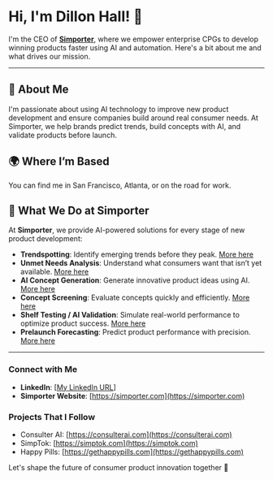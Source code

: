 # Hi, I'm Dillon Hall! 👋

I'm the CEO of **[Simporter](https://simporter.com/demo)**, where we empower enterprise CPGs to develop winning products faster using AI and automation. Here's a bit about me and what drives our mission.

---

## 🌟 About Me
I'm passionate about using AI technology to improve new product development and ensure companies build around real consumer needs. At Simporter, we help brands predict trends, build concepts with AI, and validate products before launch.

## 🌍 Where I’m Based
You can find me in San Francisco, Atlanta, or on the road for work.

## 🚀 What We Do at Simporter
At **Simporter**, we provide AI-powered solutions for every stage of new product development:
- **Trendspotting**: Identify emerging trends before they peak. [More here]([url](https://simporter.com/idea-stage/))
- **Unmet Needs Analysis**: Understand what consumers want that isn’t yet available. [More here]([url](https://simporter.com/blog/))
- **AI Concept Generation**: Generate innovative product ideas using AI. [More here]([url](https://simporter.com/ai-product-concepts-how-to-build-better-ideas/))
- **Concept Screening**: Evaluate concepts quickly and efficiently. [More here]([url](https://simporter.com/the-consumer-panel-a-concept-survey-for-new-products/))
- **Shelf Testing / AI Validation**: Simulate real-world performance to optimize product success. [More here]([url](https://simporter.com/the-shelf-test-everything-to-know/))
- **Prelaunch Forecasting**: Predict product performance with precision. [More here]([url](https://simporter.com/launch-stage/))

---

### Connect with Me
- **LinkedIn**: [[My LinkedIn URL](https://www.linkedin.com/in/dillonhall/)]
- **Simporter Website**: [https://simporter.com](https://simporter.com)

### Projects That I Follow
- Consulter AI: [https://consulterai.com](https://consulterai.com)
- SimpTok: [https://simptok.com](https://simptok.com)
- Happy Pills: [https://gethappypills.com](https://gethappypills.com)

Let's shape the future of consumer product innovation together 🚀
